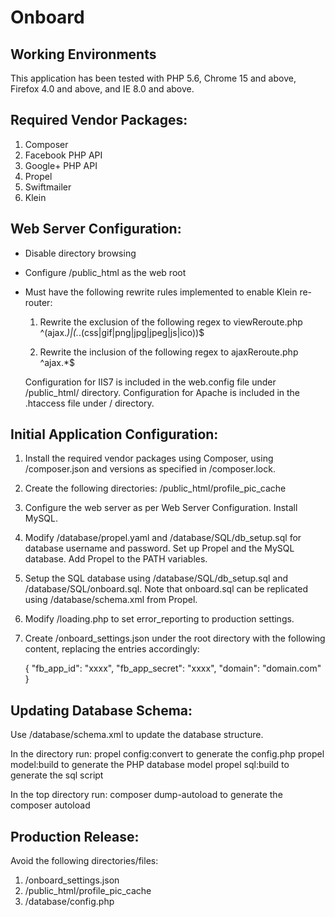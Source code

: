 Onboard
=======

Working Environments
-------

This application has been tested with PHP 5.6, Chrome 15 and above, Firefox 4.0 and above, 
and IE 8.0 and above.


Required Vendor Packages:
-------
1. Composer
2. Facebook PHP API
3. Google+ PHP API
4. Propel
5. Swiftmailer
6. Klein


Web Server Configuration:
-------

* Disable directory browsing

* Configure /public_html as the web root

* Must have the following rewrite rules implemented to enable Klein re-router:

  1. Rewrite the exclusion of the following regex to viewReroute.php
     ^(ajax.*)|(.*\.(css|gif|png|jpg|jpeg|js|ico))$
     
  2. Rewrite the inclusion of the following regex to ajaxReroute.php
     ^ajax.*$
     
  Configuration for IIS7 is included in the web.config file under /public_html/ directory.
  Configuration for Apache is included in the .htaccess file under / directory.


Initial Application Configuration:
-------

1. Install the required vendor packages using Composer, using 
   /composer.json and versions as specified in /composer.lock.
   
2. Create the following directories:
   /public_html/profile_pic_cache
   
3. Configure the web server as per Web Server Configuration. Install MySQL.

4. Modify /database/propel.yaml and /database/SQL/db_setup.sql for database username and password.
   Set up Propel and the MySQL database.
   Add Propel to the PATH variables.

5. Setup the SQL database using /database/SQL/db_setup.sql and /database/SQL/onboard.sql.
   Note that onboard.sql can be replicated using /database/schema.xml from Propel.
   
6. Modify /loading.php to set error_reporting to production settings.

7. Create /onboard_settings.json under the root directory with the following content, replacing the
   entries accordingly:
   
   {
        "fb_app_id": "xxxx",
        "fb_app_secret": "xxxx",
        "domain": "domain.com"
   }
   

Updating Database Schema:
-------

Use /database/schema.xml to update the database structure.

In the directory run:
  propel config:convert   to generate the config.php
  propel model:build      to generate the PHP database model
  propel sql:build        to generate the sql script
  
In the top directory run:
  composer dump-autoload    to generate the composer autoload
  
  
Production Release:
-------

Avoid the following directories/files:

1. /onboard_settings.json
2. /public_html/profile_pic_cache
3. /database/config.php